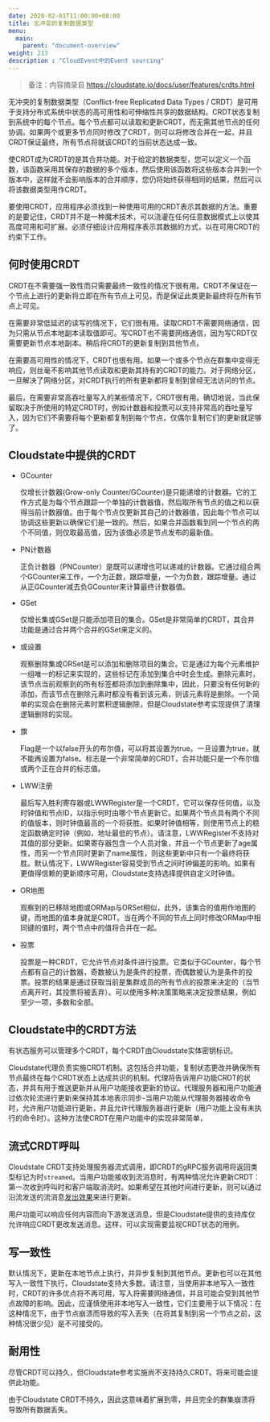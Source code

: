 ```yaml
---
date: 2020-02-01T11:00:00+08:00
title: 无冲突的复制数据类型
menu:
  main:
    parent: "document-overview"
weight: 213
description : "CloudEvent中的Event sourcing"
---
```


> 备注：内容摘录自  https://cloudstate.io/docs/user/features/crdts.html

无冲突的复制数据类型（Conflict-free Replicated Data Types / CRDT）是可用于支持分布式系统中状态的高可用性和可伸缩性共享的数据结构。CRDT状态复制到系统中的每个节点。每个节点都可以读取和更新CRDT，而无需其他节点的任何协调。如果两个或更多节点同时修改了CRDT，则可以将修改合并在一起，并且CRDT保证最终，所有节点将就该CRDT的当前状态达成一致。

使CRDT成为CRDT的是其合并功能。对于给定的数据类型，您可以定义一个函数，该函数采用其保存的数据的多个版本，然后使用该函数将这些版本合并到一个版本中，这样就不会影响版本的合并顺序，您仍将始终获得相同的结果，然后可以将该数据类型用作CRDT。

要使用CRDT，应用程序必须找到一种使用可用的CRDT表示其数据的方法。重要的是要记住，CRDT并不是一种魔术技术，可以浇灌在任何任意数据模式上以使其高度可用和可扩展。必须仔细设计应用程序表示其数据的方式，以在可用CRDT的约束下工作。

## 何时使用CRDT

CRDT在不需要强一致性而只需要最终一致性的情况下很有用。CRDT不保证在一个节点上进行的更新将立即在所有节点上可见，而是保证此类更新最终将在所有节点上可见。

在需要非常低延迟的读写的情况下，它们很有用。读取CRDT不需要网络通信，因为只需从节点本地副本读取值即可。写CRDT也不需要网络通信，因为写CRDT仅需要更新节点本地副本。稍后将CRDT的更新复制到其他节点。

在需要高可用性的情况下，CRDT也很有用。如果一个或多个节点在群集中变得无响应，则丝毫不影响其他节点读取和更新其持有的CRDT的能力。对于网络分区，一旦解决了网络分区，对CRDT执行的所有更新都将复制到曾经无法访问的节点。

最后，在需要非常高吞吐量写入的某些情况下，CRDT很有用。确切地说，当此保留取决于所使用的特定CRDT时，例如计数器和投票可以支持非常高的吞吐量写入，因为它们不需要将每个更新都复制到每个节点，仅偶尔复制它们的更新就足够了。

## Cloudstate中提供的CRDT

- GCounter

	仅增长计数器(Grow-only Counter/GCounter)是只能递增的计数器。它的工作方式是为每个节点跟踪一个单独的计数器值，然后取所有节点的值之和以获得当前计数器值。由于每个节点仅更新其自己的计数器值，因此每个节点可以协调这些更新以确保它们是一致的。然后，如果合并函数看到同一个节点的两个不同值，则仅取最高值，因为该值必须是节点发布的最新值。

- PN计数器

	正负计数器（PNCounter）是既可以递增也可以递减的计数器。它通过组合两个GCounter来工作，一个为正数，跟踪增量，一个为负数，跟踪增量。通过从正GCounter减去负GCounter来计算最终计数器值。

- GSet

	仅增长集或GSet是只能添加项目的集合。GSet是非常简单的CRDT，其合并功能是通过合并两个合并的GSet来定义的。

- 或设置

	观察删除集或ORSet是可以添加和删除项目的集合。它是通过为每个元素维护一组唯一的标记来实现的，这些标记在添加到集合中时会生成。删除元素时，该节点当前观察到的所有标签都将添加到删除集中，因此，只要没有任何新的添加，而该节点在删除元素时都没有看到该元素，则该元素将是删除。一个简单的实现会在删除元素时累积逻辑删除，但是Cloudstate参考实现提供了清理逻辑删除的实现。

- 旗

	Flag是一个以false开头的布尔值，可以将其设置为true。一旦设置为true，就不能再设置为false。标志是一个非常简单的CRDT，合并功能只是一个布尔值或两个正在合并的标志值。

- LWW注册

	最后写入胜利寄存器或LWWRegister是一个CRDT，它可以保存任何值，以及时钟值和节点ID，以指示何时由哪个节点更新它。如果两个节点具有两个不同的值版本，则时钟值最高的一个将获胜。如果时钟值相等，则使用节点上的稳定函数确定时钟（例如，地址最低的节点）。请注意，LWWRegister不支持对其值的部分更新。如果寄存器包含一个人员对象，并且一个节点更新了age属性，而另一个节点同时更新了name属性，则这些更新中只有一个最终将获胜。默认情况下，LWWRegister容易受到节点之间时钟偏差的影响。如果有更值得信赖的更新顺序可用，Cloudstate支持选择提供自定义时钟值。

- OR地图

	观察到的已移除地图或ORMap与ORSet相似，此外，该集合的值用作地图的键，而地图的值本身就是CRDT。当在两个不同的节点上同时修改ORMap中相同键的值时，两个节点中的值将合并在一起。

- 投票

	投票是一种CRDT，它允许节点对条件进行投票。它类似于GCounter，每个节点都有自己的计数器，奇数被认为是条件的投票，而偶数被认为是条件的投票。投票的结果是通过获取当前是集群成员的所有节点的投票来决定的（当节点离开时，其投票将被丢弃）。可以使用多种决策策略来决定投票结果，例如至少一项，多数和全部。

## Cloudstate中的CRDT方法

有状态服务可以管理多个CRDT，每个CRDT由Cloudstate实体密钥标识。

Cloudstate代理负责实施CRDT机制。这包括合并功能，复制状态更改并确保所有节点最终在每个CRDT状态上达成共识的机制。代理将告诉用户功能CRDT的状态，并具有用于推送更新并从用户功能接收更新的协议。代理服务器和用户功能通过依次轮流进行更新来保持其本地表示同步-当用户功能从代理服务器接收命令时，允许用户功能进行更新，并且允许代理服务器进行更新（用户功能上没有未执行的命令时）。这种方法使CRDT在用户功能中的实现非常简单，

## 流式CRDT呼叫

Cloudstate CRDT支持处理服务器流式调用，即CRDT的gRPC服务调用将返回类型标记为时`streamed`。当用户功能接收到流消息时，有两种情况允许更新CRDT：第一次收到呼叫时和客户端取消流时。如果希望在其他时间进行更新，则可以通过沿流发送的流消息[发出效果](https://cloudstate.io/docs/user/features/effects.html)来进行更新。

用户功能可以响应任何内容而向下游发送消息，但是Cloudstate提供的支持库仅允许响应CRDT更改发送消息。这样，可以实现需要监视CRDT状态的用例。

## 写一致性

默认情况下，更新在本地节点上执行，并异步复制到其他节点。更新也可以在其他写入一致性下执行，Cloudstate支持大多数。请注意，当使用非本地写入一致性时，CRDT的许多优点将不再可用，写入将需要网络通信，并且可能会受到其他节点故障的影响。因此，应谨慎使用非本地写入一致性，它们主要用于以下情况：在这种情况下，由于节点崩溃而导致的写入丢失（在将其复制到另一个节点之前，这种情况很少见）是不可接受的。

## 耐用性

尽管CRDT可以持久，但Cloudstate参考实施尚不支持持久CRDT。将来可能会提供此功能。

由于Cloudstate CRDT不持久，因此这意味着扩展到零，并且完全的群集崩溃将导致所有数据丢失。

